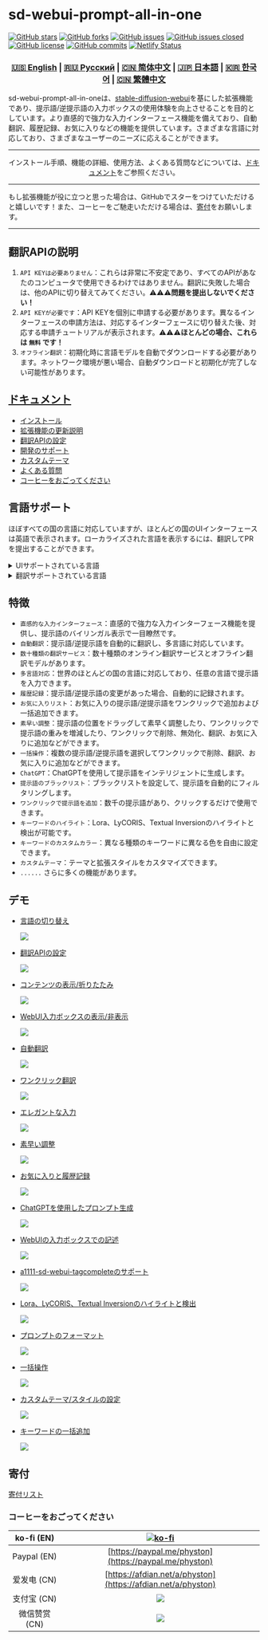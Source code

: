 # sd-webui-prompt-all-in-one

[![GitHub stars](https://img.shields.io/github/stars/Physton/sd-webui-prompt-all-in-one?style=flat-square)](https://github.com/Physton/sd-webui-prompt-all-in-one/stargazers)
[![GitHub forks](https://img.shields.io/github/forks/Physton/sd-webui-prompt-all-in-one?style=flat-square)](https://github.com/Physton/sd-webui-prompt-all-in-one/network/members)
[![GitHub issues](https://img.shields.io/github/issues/Physton/sd-webui-prompt-all-in-one?style=flat-square)](https://github.com/Physton/sd-webui-prompt-all-in-one/issues)
[![GitHub issues closed](https://img.shields.io/github/issues-closed/Physton/sd-webui-prompt-all-in-one?style=flat-square)](https://github.com/Physton/sd-webui-prompt-all-in-one/issues?q=is%3Aissue+is%3Aclosed)
[![GitHub license](https://img.shields.io/github/license/Physton/sd-webui-prompt-all-in-one?style=flat-square)](https://github.com/Physton/sd-webui-prompt-all-in-one/blob/master/LICENSE.md)
[![GitHub commits](https://img.shields.io/github/last-commit/Physton/sd-webui-prompt-all-in-one?style=flat-square)](https://github.com/Physton/sd-webui-prompt-all-in-one/commits/main)
[![Netlify Status](https://api.netlify.com/api/v1/badges/1441a696-a1a4-4ad7-b520-4abfd96acc76/deploy-status)](https://app.netlify.com/sites/aiodoc/deploys)

<div align="center">

### [🇺🇸 English](README.MD) | [🇷🇺 Русский](README_RU.MD) | [🇨🇳 简体中文](README_CN.MD) | [🇯🇵 日本語](README_JP.MD) | [🇰🇷 한국어](README_KR.MD) | [🇨🇳 繁體中文](README_TW.MD)

</div>

sd-webui-prompt-all-in-oneは、[stable-diffusion-webui](https://github.com/AUTOMATIC1111/stable-diffusion-webui)を基にした拡張機能であり、提示語/逆提示語の入力ボックスの使用体験を向上させることを目的としています。より直感的で強力な入力インターフェース機能を備えており、自動翻訳、履歴記録、お気に入りなどの機能を提供しています。さまざまな言語に対応しており、さまざまなユーザーのニーズに応えることができます。

---

<div align="center">

インストール手順、機能の詳細、使用方法、よくある質問などについては、[ドキュメント](https://aiodoc.physton.com/)をご参照ください。

</div>

----

もし拡張機能が役に立つと思った場合は、GitHubでスターをつけていただけると嬉しいです！また、コーヒーをご馳走いただける場合は、[寄付](#寄付)をお願いします。

----

## 翻訳APIの説明

1. `API KEYは必要ありません`：これらは非常に不安定であり、すべてのAPIがあなたのコンピュータで使用できるわけではありません。翻訳に失敗した場合は、他のAPIに切り替えてみてください。⚠️⚠️⚠️**問題を提出しないでください！**
2. `API KEYが必要です`：API KEYを個別に申請する必要があります。異なるインターフェースの申請方法は、対応するインターフェースに切り替えた後、対応する申請チュートリアルが表示されます。⚠️⚠️⚠️**ほとんどの場合、これらは `無料` です！**
3. `オフライン翻訳`：初期化時に言語モデルを自動でダウンロードする必要があります。ネットワーク環境が悪い場合、自動ダウンロードと初期化が完了しない可能性があります。

## [ドキュメント](https://aiodoc.physton.com/)

- [インストール](https://aiodoc.physton.com/Installation.html)
- [拡張機能の更新説明](https://aiodoc.physton.com/ExtensionUpdateDescription.html)
- [翻訳APIの設定](https://aiodoc.physton.com/TranslationApiConfiguration.html#translation-api-description)
- [開発のサポート](https://aiodoc.physton.com/Contributing.html)
- [カスタムテーマ](https://aiodoc.physton.com/Contributing.html#custom-theme)
- [よくある質問](https://aiodoc.physton.com/FAQ.html)
- [コーヒーをおごってください](#コーヒーをおごってください)

## 言語サポート

ほぼすべての国の言語に対応していますが、ほとんどの国のUIインターフェースは英語で表示されます。ローカライズされた言語を表示するには、翻訳してPRを提出することができます。

<details>
<summary>UIサポートされている言語</summary>
    
`简体中文` `繁體中文` `English` ` Русский` `日本語` `한국어` ` Français` `Deutsch` ` Español` `Português` `Italiano` `العربية`
</details>

<details>
<summary>翻訳サポートされている言語</summary>
    
`简体中文 (中国)` `繁體中文 (中國香港)` `繁体中文 (中國台灣)` `English (US)` `Afrikaans (South Africa)` `Shqip (Shqipëria)` `አማርኛ (ኢትዮጵያ)` `العربية (السعودية)` `Հայերեն (Հայաստան)` `অসমীয়া (ভাৰত)` `Azərbaycan dili (Latın, Azərbaycan)` `বাংলা (বাংলাদেশ)` `Башҡорт (Россия)` `Euskara (Espainia)` `Bosanski (Latinski, Bosna i Hercegovina)` `Български (България)` `Català (Espanya)` `Hrvatski (Hrvatska)` `Čeština (Česká republika)` `Dansk (Danmark)` `درى (افغانستان)` `ދިވެހިބަސް (ދިވެހިރާއްޖެ)` `Nederlands (Nederland)` `Eesti (Eesti)` `Føroyskt (Føroyar)` `vosa Vakaviti (Viti)` `Filipino (Pilipinas)` `Suomi (Suomi)` `Français (France)` `Français (Canada)` `Galego (España)` `ქართული (საქართველო)` `Deutsch (Deutschland)` `Ελληνικά (Ελλάδα)` `ગુજરાતી (ભારત)` `Kreyòl ayisyen (Ayiti)` `עברית (ישראל)` `हिन्दी (भारत)` `Hmong Daw (Latn, United States)` `Magyar (Magyarország)` `Íslenska (Ísland)` `Bahasa Indonesia (Indonesia)` `Inuktitut (Kanatami)` `Inuktitut (Latin, Canada)` `ᐃᓄᒃᑎᑐᑦ (ᑲᓇᑕᒥ)` `Gaeilge (Éire)` `Italiano (Italia)` `日本語 (日本)` `ಕನ್ನಡ (ಭಾರತ)` `Қазақ (Қазақстан)` `ភាសាខ្មែរ (កម្ពុជា)` `Klingon (Latn)` `Klingon (plqaD)` `한국어 (대한민국)` `کوردی (عێراق)` `Kurmancî (Latînî, Tirkiye)` `Кыргызча (Кыргызстан)` `ລາວ (ລາວ)` `Latviešu (Latvija)` `Lietuvių (Lietuva)` `Македонски (Северна Македонија)` `Malagasy (Madagasikara)` `Bahasa Melayu (Latin, Malaysia)` `മലയാളം (ഇന്ത്യ)` `Malti (Malta)` `Māori (Aotearoa)` `मराठी (भारत)` `Монгол (Кирилл, Монгол улс)` `ᠮᠣᠩᠭᠣᠯ ᠤᠯᠤᠰ (ᠨᠢᠭᠡᠳᠦᠯ ᠤᠨᠤᠭ᠎ᠠ)` `မြန်မာ (မြန်မာ)` `नेपाली (नेपाल)` `Norsk bokmål (Norge)` `ଓଡ଼ିଆ (ଭାରତ)` `پښتو (افغانستان)` `فارسی (ایران)` `Polski (Polska)` `Português (Brasil)` `Português (Portugal)` `ਪੰਜਾਬੀ (ਗੁਰਮੁਖੀ, ਭਾਰਤ)` `Querétaro Otomi (Latn, México)` `Română (România)` `Русский (Россия)` `Samoan (Latn, Samoa)` `Српски (ћирилица, Србија)` `Srpski (latinica, Srbija)` `Slovenčina (Slovensko)` `Slovenščina (Slovenija)` `Soomaali (Soomaaliya)` `Español (España)` `Kiswahili (Kenya)` `Svenska (Sverige)` `Reo Tahiti (Polynésie française)` `தமிழ் (இந்தியா)` `Татарча (латин, Россия)` `తెలుగు (భారత)` `ไทย (ไทย)` `བོད་ཡིག (རྒྱ་གར།)` `ትግርኛ (ኢትዮጵያ)` `lea fakatonga (Tonga)` `Türkçe (Türkiye)` `Українська (Україна)` `اردو (پاکستان)` `ئۇيغۇرچە (ئۇيغۇرچە، جۇڭگو)` `O'zbekcha (Lotin, O'zbekiston)` `Tiếng Việt (Việt Nam)` `Cymraeg (Y Deyrnas Unedig)` `Yucatec Maya (México)` `isiZulu (iNingizimu Afrika)`
</details>

## 特徴

- `直感的な入力インターフェース`：直感的で強力な入力インターフェース機能を提供し、提示語のバイリンガル表示で一目瞭然です。
- `自動翻訳`：提示語/逆提示語を自動的に翻訳し、多言語に対応しています。
- `数十種類の翻訳サービス`：数十種類のオンライン翻訳サービスとオフライン翻訳モデルがあります。
- `多言語対応`：世界のほとんどの国の言語に対応しており、任意の言語で提示語を入力できます。
- `履歴記録`：提示語/逆提示語の変更があった場合、自動的に記録されます。
- `お気に入りリスト`：お気に入りの提示語/逆提示語をワンクリックで追加および一括追加できます。
- `素早い調整`：提示語の位置をドラッグして素早く調整したり、ワンクリックで提示語の重みを増減したり、ワンクリックで削除、無効化、翻訳、お気に入りに追加などができます。
- `一括操作`：複数の提示語/逆提示語を選択してワンクリックで削除、翻訳、お気に入りに追加などができます。
- `ChatGPT`：ChatGPTを使用して提示語をインテリジェントに生成します。
- `提示語のブラックリスト`：ブラックリストを設定して、提示語を自動的にフィルタリングします。
- `ワンクリックで提示語を追加`：数千の提示語があり、クリックするだけで使用できます。
- `キーワードのハイライト`：Lora、LyCORIS、Textual Inversionのハイライトと検出が可能です。
- `キーワードのカスタムカラー`：異なる種類のキーワードに異なる色を自由に設定できます。
- `カスタムテーマ`：テーマと拡張スタイルをカスタマイズできます。
- `......` さらに多くの機能があります。

## デモ

- [言語の切り替え](https://aiodoc.physton.com/LanguageSelection.html)

  ![](https://s1.imagehub.cc/images/2023/06/06/demo.switch_language.gif)

- [翻訳APIの設定](https://aiodoc.physton.com/TranslationApiConfiguration.html)

  ![](https://s1.imagehub.cc/images/2023/06/06/demo.translate_setting.gif)

- [コンテンツの表示/折りたたみ](https://aiodoc.physton.com/OtherFeatures.html#show-collapse-the-extension-panel)

  ![](https://s1.imagehub.cc/images/2023/06/06/demo.fold.gif)

- [WebUI入力ボックスの表示/非表示](https://aiodoc.physton.com/OtherFeatures.html#show-hide-the-webui-input-box)

  ![](https://s1.imagehub.cc/images/2023/06/06/demo.show_input.gif)

- [自動翻訳](https://aiodoc.physton.com/AutomaticTranslation.html)

  ![](https://s1.imagehub.cc/images/2023/06/06/demo.auto_translate.gif)

- [ワンクリック翻訳](https://aiodoc.physton.com/BatchTranslation.html)

  ![](https://s1.imagehub.cc/images/2023/06/06/demo.translate.gif)

- [エレガントな入力](https://aiodoc.physton.com/KeywordInputBox.html)

  ![](https://s1.imagehub.cc/images/2023/06/06/demo.elegant_input.gif)

- [素早い調整](https://aiodoc.physton.com/ListOfKeywords.html)

  ![](https://s1.imagehub.cc/images/2023/06/06/demo.quick_adjust.gif)

- [お気に入りと履歴記録](https://aiodoc.physton.com/History.html)

  ![](https://s1.imagehub.cc/images/2023/06/06/demo.history_favorite.gif)

- [ChatGPTを使用したプロンプト生成](https://aiodoc.physton.com/UsingChatgptToGeneratePrompts.html)

  ![](https://s1.imagehub.cc/images/2023/06/06/demo.chatgpt.gif)

- [WebUIの入力ボックスでの記述](https://aiodoc.physton.com/WritingInWebUIInputBox.html)

  ![](https://s1.imagehub.cc/images/2023/06/06/demo.writing_webui.gif)

- [a1111-sd-webui-tagcompleteのサポート](https://github.com/DominikDoom/a1111-sd-webui-tagcomplete)

  ![](https://s1.imagehub.cc/images/2023/06/06/demo.tagcomplete.gif)

- [Lora、LyCORIS、Textual Inversionのハイライトと検出](https://aiodoc.physton.com/ListOfKeywords.html#highlight-keyword)

  ![](https://s1.imagehub.cc/images/2023/06/06/demo.keyword_detection.gif)

- [プロンプトのフォーマット](https://aiodoc.physton.com/FormatOfPrompts.html)

  ![](https://s1.imagehub.cc/images/2023/06/06/demo.prompt_format.gif)

- [一括操作](https://aiodoc.physton.com/BatchOperation.html)

  ![](https://s1.imagehub.cc/images/2023/06/06/demo.batch_operation.gif)

- [カスタムテーマ/スタイルの設定](https://aiodoc.physton.com/ThemeStyle.html)

  ![](https://s1.imagehub.cc/images/2023/06/06/demo.custom_theme.gif)

- [キーワードの一括追加](https://aiodoc.physton.com/GroupTags.html)

  ![](https://s1.imagehub.cc/images/2023/08/15/demo.group_tags.gif)

## 寄付

[寄付リスト](https://aiodoc.physton.com/Donate.html)

### コーヒーをおごってください

| ko-fi (EN) | [![ko-fi](https://ko-fi.com/img/githubbutton_sm.svg)](https://ko-fi.com/physton) |
|:-----------:| :----: |
| Paypal (EN) | [https://paypal.me/physton](https://paypal.me/physton) |
| 爱发电 (CN) | [https://afdian.net/a/physton](https://afdian.net/a/physton) |
| 支付宝 (CN) | ![](https://s1.imagehub.cc/images/2023/07/05/alipay.jpeg) |
| 微信赞赏 (CN) | ![](https://s1.imagehub.cc/images/2023/07/05/wechat.jpeg) |